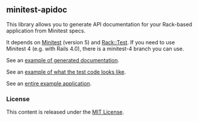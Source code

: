 ## minitest-apidoc

This library allows you to generate API documentation for your Rack-based application from Minitest specs.

It depends on [Minitest](https://github.com/seattlerb/minitest) (version 5) and [Rack::Test](https://github.com/brynary/rack-test). If you need to use Minitest 4 (e.g. with Rails 4.0), there is a minitest-4 branch you can use.

See an [example of generated documentation](http://htmlpreview.github.io/?http://github.com/Kovalo/krack-apidoc-example/blob/master/doc/index.html).

See an [example of what the test code looks like](https://github.com/Kovalo/krack-apidoc-example/blob/master/spec/albums/index_spec.rb).

See an [entire example application](https://github.com/Kovalo/krack-apidoc-example).

### License
This content is released under the [MIT License](http://opensource.org/licenses/MIT).